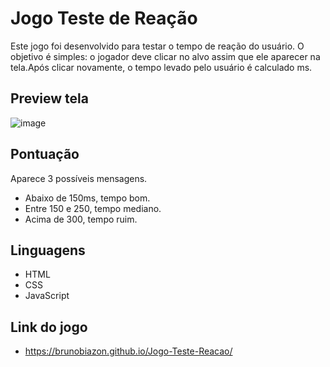 # Jogo Teste de Reação

Este jogo foi desenvolvido para testar o tempo de reação do usuário. O objetivo é simples: o jogador deve clicar no alvo assim que ele aparecer na tela.Após clicar novamente, o tempo levado pelo usuário é calculado ms. 

## Preview tela
![image](https://github.com/user-attachments/assets/e56d0738-da1e-429f-8165-e6e20f5a852c)

## Pontuação

Aparece 3 possíveis mensagens.
- Abaixo de 150ms, tempo bom.
- Entre 150 e 250, tempo mediano.
- Acima de 300, tempo ruim.

## Linguagens

- HTML
- CSS
- JavaScript

## Link do jogo

- https://brunobiazon.github.io/Jogo-Teste-Reacao/
